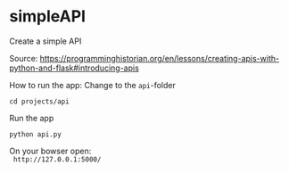 # simpleAPI
Create a simple API

Source: https://programminghistorian.org/en/lessons/creating-apis-with-python-and-flask#introducing-apis


How to run the app:
Change to the `api`-folder  

`cd projects/api`  

Run the app  

`python api.py`

On your bowser open:  
` http://127.0.0.1:5000/`

